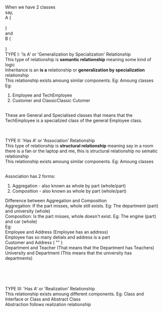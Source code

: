 When we have 2 classes <br>
say, <br>
A { <br>
<br>
} <br>
and <br>
B { <br>
<br>
} <br>
TYPE I: 'Is A' or 'Generalization by Specialization' Relationship <br>
This type of relationship is **semantic relationship** meaning some kind of logic <br>
Inheritance is an **is a** relationship or **generalization by specialization** relationship <br>
This relationship exists amoung similar components. Eg: Amoung classes <br>
Eg: <br>
1. Employee and TechEmployee 
2. Customer and ClassicClassic Cutomer
<br>
These are General and Specialised classes that means that the TechEmployee is a specialized class of the general Employee class.
<br><br><br>


TYPE II: 'Has A' or 'Association' Relationship <br>
This type of relationship is **structural relationship** meaning say in a room there is a fan or the laptop and me, this is structural relationship no sematic relationship <br>
This relationship exists amoung similar components. Eg: Amoung classes <br><br>

Association has 2 forms: <br>
1. Aggregation - also known as whole by part (whole/part)
2. Composition - also known as whole by part (whole/part)

Difference between Aggregation and Composition <br>
Aggregation: If the part misses, whole still exists. Eg: The department (part) and university (whole) <br>
Composition: Is the part misses, whole doesn't exist. Eg: The engine (part) and car (whole) <br>
Eg: <br>
Employee and Address (Employee has an address) <br>
    Employee has so many detials and address is a part <br>
Customer and Address ( "" ) <br> 
Department and Teacher (That means that the Department has Teachers) <br>
University and Department (This means that the university has departments) <br>
<br><br><br><br>



TYPE III: 'Has A' or 'Realization' Relationship <br>
This relationship exists amoung different components. Eg: Class and Interface or Class and Abstract Class <br>
Abstraction follows realization relationship <br>
